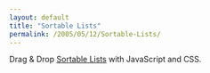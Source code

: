 ```yaml
---
layout: default
title: "Sortable Lists"
permalink: /2005/05/12/Sortable-Lists/
---
```


Drag &amp; Drop <a href="http://tool-man.org/examples/sorting.html" target="_blank">Sortable Lists</a> with JavaScript and CSS.